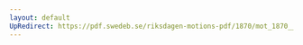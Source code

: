 ```yaml
---
layout: default
UpRedirect: https://pdf.swedeb.se/riksdagen-motions-pdf/1870/mot_1870__ak__00006/mot_1870__ak__00006_004.pdf
---
```

